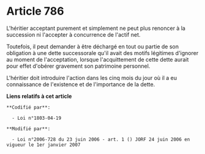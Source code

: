 # Article 786

L'héritier acceptant purement et simplement ne peut plus renoncer à la succession ni l'accepter à concurrence de l'actif net.

Toutefois, il peut demander à être déchargé en tout ou partie de son obligation à une dette successorale qu'il avait des
motifs légitimes d'ignorer au moment de l'acceptation, lorsque l'acquittement de cette dette aurait pour effet d'obérer
gravement son patrimoine personnel.

L'héritier doit introduire l'action dans les cinq mois du jour où il a eu connaissance de l'existence et de l'importance de
la dette.

**Liens relatifs à cet article**

	**Codifié par**:

	  - Loi n°1803-04-19

	**Modifié par**:

	  - Loi n°2006-728 du 23 juin 2006 - art. 1 () JORF 24 juin 2006 en vigueur le 1er janvier 2007
